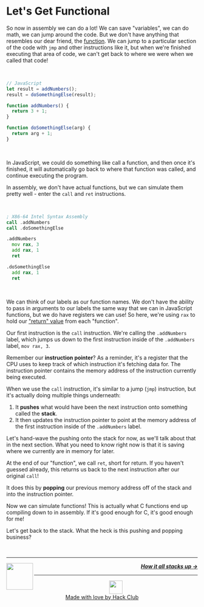 # Let's Get Functional

So now in assembly we can do a lot! We can save "variables", we can do math, we can jump around the code. But we don't have anything that resembles our dear friend, the [function](https://developer.mozilla.org/en-US/docs/Web/JavaScript/Guide/Functions). We can jump to a particular section of the code with `jmp` and other instructions like it, but when we're finished executing that area of code, we can't get back to where we were when we called that code!

<br />

```js
// JavaScript
let result = addNumbers();
result = doSomethingElse(result);

function addNumbers() {
  return 3 + 1;
}

function doSomethingElse(arg) {
  return arg + 1;
}
```

<br />

In JavaScript, we could do something like call a function, and then once it's finished, it will automatically go back to where that function was called, and continue executing the program.

In assembly, we don't have actual functions, but we can simulate them pretty well - enter the `call` and `ret` instructions.

<br />

```asm
; X86-64 Intel Syntax Assembly
call .addNumbers
call .doSomethingElse

.addNumbers
  mov rax, 3
  add rax, 1
  ret

.doSomethingElse
  add rax, 1
  ret
```

<br />

We can think of our labels as our function names. We don't have the ability to pass in arguments to our labels the same way that we can in JavaScript functions, but we do have registers we can use! So here, we're using `rax` to hold our ["return" value](https://developer.mozilla.org/en-US/docs/Learn/JavaScript/Building_blocks/Return_values) from each "function".

Our first instruction is the `call` instruction. We're calling the `.addNumbers` label, which jumps us down to the first instruction inside of the `.addNumbers` label, `mov rax, 3`.

Remember our **instruction pointer**? As a reminder, it's a register that the CPU uses to keep track of which instruction it's fetching data for. The instruction pointer contains the memory address of the instruction currently being executed.

When we use the `call` instruction, it's similar to a jump (`jmp`) instruction, but it's actually doing multiple things underneath:

1. It **pushes** what would have been the next instruction onto something called the **stack**.
1. It then updates the instruction pointer to point at the memory address of the first instruction inside of the `.addNumbers` label.

Let's hand-wave the pushing onto the stack for now, as we'll talk about that in the next section. What you need to know right now is that it is saving where we currently are in memory for later.

At the end of our "function", we call `ret`, short for return. If you haven't guessed already, this returns us back to the next instruction after our original `call`!

It does this by **popping** our previous memory address off of the stack and into the instruction pointer.

Now we can simulate functions! This is actually what C functions end up compiling down to in assembly. If it's good enough for C, it's good enough for me!

Let's get back to the stack. What the heck is this pushing and popping business?

<br />

---

<a href="/guide/writing-code/instructions/loops.md">
  <picture>
    <source media="(prefers-color-scheme: dark)" srcset="https://cloud-c4m75tmer-hack-club-bot.vercel.app/0back.svg">
    <img align="left" width="70" src="https://cloud-c4m75tmer-hack-club-bot.vercel.app/0back.svg" />
  </picture>
</a>

<p align="right">
  <em>
    <b>
      <a href="/guide/writing-code/instructions/stack.md">
         How it all stacks up →
      </a>
    </b>
  </em>
</p>

---

<p align="center">
  <a href="https://hackclub.com/">
    <img width="35" src="https://cloud-l0g1cgz4b-hack-club-bot.vercel.app/0h.png"><br/>
    Made with love by Hack Club
  </a>
</p>
